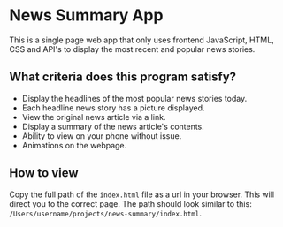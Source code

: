 # News Summary App #

  This is a single page web app that only uses frontend JavaScript, HTML, CSS and API's to display the most recent and popular news stories.


## What criteria does this program satisfy?
- Display the headlines of the most popular news stories today.
- Each headline news story has a picture displayed.
- View the original news article via a link.
- Display a summary of the news article's contents.
- Ability to view on your phone without issue.
- Animations on the webpage.


## How to view

  Copy the full path of the `index.html` file as a url in your browser. This will direct you to the correct page.
  The path should look similar to this: `/Users/username/projects/news-summary/index.html`.

